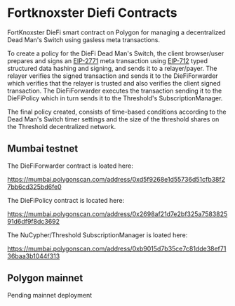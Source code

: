 # Fortknoxster Diefi Contracts

FortKnoxster DieFi smart contract on Polygon for managing a decentralized Dead Man's Switch using gasless meta transactions.

To create a policy for the DieFi Dead Man's Switch, the client browser/user prepares and signs an [EIP-2771](https://eips.ethereum.org/EIPS/eip-2771) meta transaction using [EIP-712](https://eips.ethereum.org/EIPS/eip-712) typed structured data hashing and signing, and sends it to a relayer/payer. The relayer verifies the signed transaction and sends it to the DieFiForwarder which verifies that the relayer is trusted and also verifies the client signed transaction. The DieFiForwarder executes the transaction sending it to the DieFiPolicy which in turn sends it to the Threshold's SubscriptionManager.

The final policy created, consists of time-based conditions according to the Dead Man's Switch timer settings and the size of the threshold shares on the Threshold decentralized network.


## Mumbai testnet

The DieFiForwarder contract is loated here:

https://mumbai.polygonscan.com/address/0xd5f9268e1d55736d51cfb38f27bb6cd325bd6fe0

The DieFiPolicy contract is located here:

https://mumbai.polygonscan.com/address/0x2698af21d7e2bf325a758382591d6df9f8dc3692

The NuCypher/Threshold SubscriptionManager is loated here:

https://mumbai.polygonscan.com/address/0xb9015d7b35ce7c81dde38ef7136baa3b1044f313


## Polygon mainnet
Pending mainnet deployment
